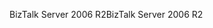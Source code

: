 <span data-ttu-id="5cc91-101">BizTalk Server 2006 R2</span><span class="sxs-lookup"><span data-stu-id="5cc91-101">BizTalk Server 2006 R2</span></span>